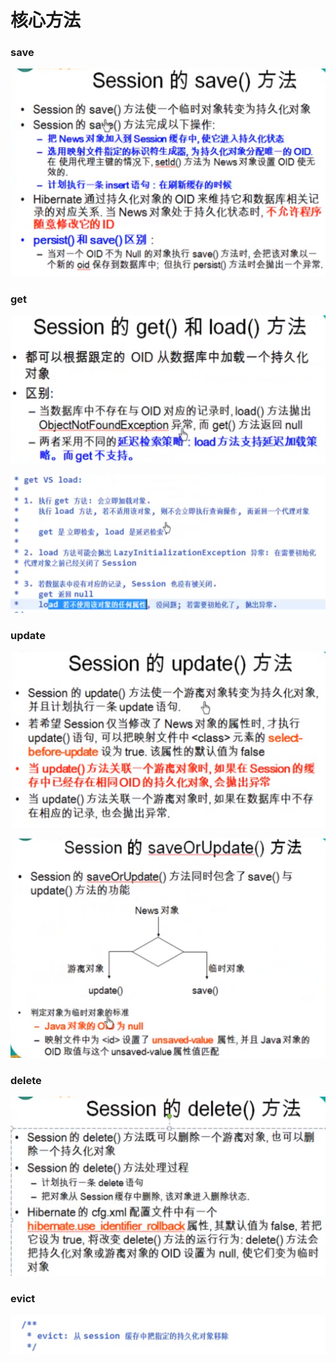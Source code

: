 # 核心方法

### save

![](../.gitbook/assets/image%20%28108%29.png)

### get

![](../.gitbook/assets/image%20%28113%29.png)

![](../.gitbook/assets/image%20%28112%29.png)

### update

![](../.gitbook/assets/image%20%28104%29.png)

![](../.gitbook/assets/image%20%28121%29.png)

### delete

![](../.gitbook/assets/image%20%28105%29.png)



### evict

![](../.gitbook/assets/image%20%28122%29.png)

